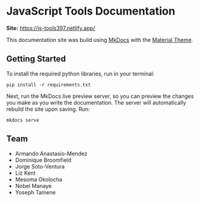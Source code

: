# JavaScript Tools Documentation

**Site:** <https://js-tools397.netlify.app/>

This documentation site was build using [MkDocs](https://www.mkdocs.org/) with the [Material Theme](https://squidfunk.github.io/mkdocs-material/).

## Getting Started

To install the required python libraries, run in your terminal:

```
pip install -r requirements.txt
```

Next, run the MkDocs live preview server, so you can preview the changes you make as you write the documentation. The server will automatically rebuild the site upon saving. Run:

```
mkdocs serve
```

## Team

- Armando Anastasio-Mendez
- Dominique Broomfield
- Jorge Soto-Ventura
- Liz Kent
- Mesoma Okolocha
- Nobel Manaye
- Yoseph Tamene
